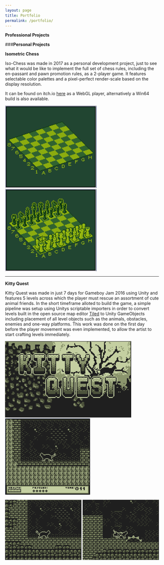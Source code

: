 ```yaml
---
layout: page
title: Portfolio
permalink: /portfolio/
---
```


**Professional Projects**

###**Personal Projects**

**Isometric Chess**

Iso-Chess was made in 2017 as a personal development project, just to see what it would be like to implement the full set of chess rules, including the en-passant and pawn promotion rules, as a 2-player game. It features selectable color palettes and a pixel-perfect render-scale based on the display resolution.

It can be found on itch.io [here](https://theadrain.itch.io/retro-chess) as a WebGL player, alternatively a Win64 build is also available.

<img src="unity/iso_chess_1.gif" alt="Chess 1" width="300"/> <img src="unity/iso_chess_2.gif" alt="Chess 1" width="300"/>

---
**Kitty Quest**

Kitty Quest was made in just 7 days for Gameboy Jam 2016 using Unity and features 5 levels across which the player must rescue an assortment of cute animal friends. In the short timeframe alloted to build the game, a simple pipeline was setup using Unitys scriptable importers in order to convert levels built in the open source map editor [Tiled](https://www.mapeditor.org/) to Unity GameObjects including placement of all level objects such as the animals, obstacles, enemies and one-way platforms. This work was done on the first day before the player movement was even implemented, to allow the artist to start crafting levels immediately. 

<img src="unity/kq1.gif" alt="Kitty Quest Logo" height="250"/> <img src="unity/kq4.gif" alt="Kitty Quest 1" height="250"/>

<img src="unity/kq2.gif" alt="Kitty Quest 1" width="250"/> <img src="unity/kq3.gif" alt="Kitty Quest 1" width="250"/> 
